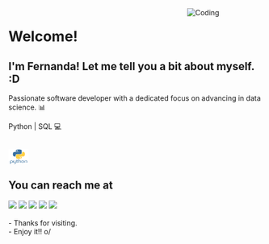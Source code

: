 
<img align="right" alt="Coding" width="150" src="https://camo.githubusercontent.com/4aa77ea32aa4d7be626e833b160f3d8923c133cd32c34fefbdc43c8abfcff710/68747470733a2f2f63646e2e6472696262626c652e636f6d2f75736572732f323730343431342f73637265656e73686f74732f373436363930332f6d656469612f62303861623537363331366264343538326665663138396634373163643965352e676966">

# Welcome!
## I'm Fernanda! Let me tell you a bit about myself. :D

Passionate software developer with a dedicated focus on advancing in data science. 📊 

Python | SQL 💻


<div style="display: inline_block"><br>
  <img align="center" alt="Fer-Python" height="30" width="40" src="https://raw.githubusercontent.com/devicons/devicon/master/icons/python/python-original-wordmark.svg">


## You can reach me at

<div>
  <a href = "mailto:feer.rodriguess90@gmail.com"><img src="https://img.shields.io/badge/Gmail-D14836?style=for-the-badge&logo=gmail&logoColor=white"></a>
  <a href="https://www.linkedin.com/in/datavizwithfer/" target="_blank"><img src="https://img.shields.io/badge/-LinkedIn-%230077B5?style=for-the-badge&logo=linkedin&logoColor=white" target="_blank"></a> 
  <a href= "https://api.whatsapp.com/send?phone=5551995611211&tt=Hello!"><img src="https://img.shields.io/badge/WhatsApp-25D366?style=for-the-badge&logo=whatsapp&logoColor=white"></a>
  <a href = "https://twitter.com/DataVizWithFer"><img src="https://img.shields.io/badge/Twitter-1DA1F2?style=for-the-badge&logo=twitter&logoColor=white"></a>
  <a href = "https://medium.com/@DataVizWithFer"><img src="https://img.shields.io/badge/Medium-12100E?style=for-the-badge&logo=medium&logoColor=white"></a>
</div>

<br />
- Thanks for visiting. <br />
- Enjoy it!! o/
